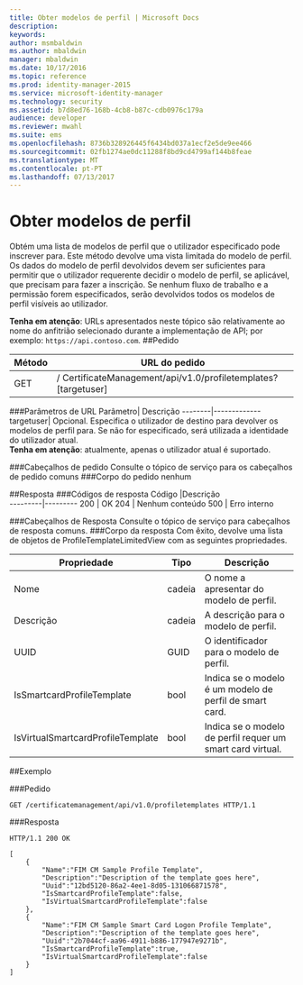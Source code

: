 ```yaml
---
title: Obter modelos de perfil | Microsoft Docs
description: 
keywords: 
author: msmbaldwin
ms.author: mbaldwin
manager: mbaldwin
ms.date: 10/17/2016
ms.topic: reference
ms.prod: identity-manager-2015
ms.service: microsoft-identity-manager
ms.technology: security
ms.assetid: b7d8ed76-168b-4cb8-b87c-cdb0976c179a
audience: developer
ms.reviewer: mwahl
ms.suite: ems
ms.openlocfilehash: 8736b328926445f6434bd037a1ecf2e5de9ee466
ms.sourcegitcommit: 02fb1274ae0dc11288f8bd9cd4799af144b8feae
ms.translationtype: MT
ms.contentlocale: pt-PT
ms.lasthandoff: 07/13/2017
---
```

# <a name="get-profile-templates"></a>Obter modelos de perfil
Obtém uma lista de modelos de perfil que o utilizador especificado pode inscrever para. Este método devolve uma vista limitada do modelo de perfil. Os dados do modelo de perfil devolvidos devem ser suficientes para permitir que o utilizador requerente decidir o modelo de perfil, se aplicável, que precisam para fazer a inscrição. Se nenhum fluxo de trabalho e a permissão forem especificados, serão devolvidos todos os modelos de perfil visíveis ao utilizador.

**Tenha em atenção**: URLs apresentados neste tópico são relativamente ao nome do anfitrião selecionado durante a implementação de API; por exemplo: `https://api.contoso.com`.
##<a name="request"></a>Pedido


Método  |URL do pedido  
---------|---------
GET     |/ CertificateManagement/api/v1.0/profiletemplates? \[targetuser\] 

###<a name="url-parameters"></a>Parâmetros de URL
Parâmetro| Descrição
--------|-------------
targetuser| Opcional. Especifica o utilizador de destino para devolver os modelos de perfil para. Se não for especificado, será utilizada a identidade do utilizador atual. <br/>**Tenha em atenção**: atualmente, apenas o utilizador atual é suportado.

###<a name="request-headers"></a>Cabeçalhos de pedido
Consulte o tópico de serviço para os cabeçalhos de pedido comuns
###<a name="request-body"></a>Corpo do pedido
nenhum

##<a name="response"></a>Resposta
###<a name="response-codes"></a>Códigos de resposta
Código  |Descrição  
---------|---------
200     | OK
204 | Nenhum conteúdo
500 | Erro interno

###<a name="response-headers"></a>Cabeçalhos de Resposta
Consulte o tópico de serviço para cabeçalhos de resposta comuns.
###<a name="response-body"></a>Corpo da resposta
Com êxito, devolve uma lista de objetos de ProfileTemplateLimitedView com as seguintes propriedades.

Propriedade| Tipo| Descrição
--------|-----|--------
Nome| cadeia| O nome a apresentar do modelo de perfil.
Descrição| cadeia| A descrição para o modelo de perfil.
UUID| GUID| O identificador para o modelo de perfil.
IsSmartcardProfileTemplate| bool| Indica se o modelo é um modelo de perfil de smart card.
IsVirtualSmartcardProfileTemplate| bool| Indica se o modelo de perfil requer um smart card virtual.

##<a name="example"></a>Exemplo

###<a name="request"></a>Pedido
```
GET /certificatemanagement/api/v1.0/profiletemplates HTTP/1.1
```
###<a name="response"></a>Resposta
```
HTTP/1.1 200 OK

[
    {
        "Name":"FIM CM Sample Profile Template",
        "Description":"Description of the template goes here",
        "Uuid":"12bd5120-86a2-4ee1-8d05-131066871578",
        "IsSmartcardProfileTemplate":false,
        "IsVirtualSmartcardProfileTemplate":false
    },
    {
        "Name":"FIM CM Sample Smart Card Logon Profile Template",
        "Description":"Description of the template goes here",
        "Uuid":"2b7044cf-aa96-4911-b886-177947e9271b",
        "IsSmartcardProfileTemplate":true,
        "IsVirtualSmartcardProfileTemplate":false
    }
]

```       
